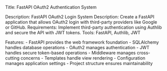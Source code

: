 Title: FastAPI OAuth2 Authentication System

Description:
FastAPI OAuth2 Login System Description: Create a FastAPI application that allows OAuth2 login with third-party providers like Google or GitHub.
Requirements: Implement third-party authentication using Authlib and secure the API with JWT tokens.
Tools: FastAPI, Authlib, JWT

Features:
    - FastAPI provides the web framework foundation
    - SQLAlchemy handles database operations
    - OAuth2 manages authentication
    - JWT handles secure token-based operations
    - Middleware manages cross-cutting concerns
    - Templates handle view rendering
    - Configuration manages application settings
    - Project structure ensures maintainability
